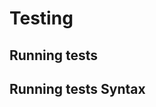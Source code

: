 <!-- Space: TerraformGitlabProject -->
<!-- Parent: Project -->
<!-- Title: Testing -->

# Testing

## Running tests

## Running tests Syntax
